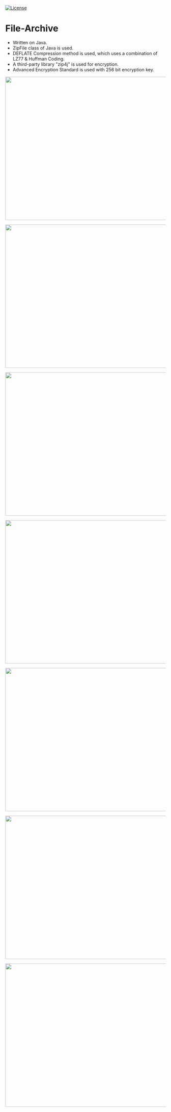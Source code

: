 [![License](https://camo.githubusercontent.com/13d043a6dd3078cfcca41e21c6ed95a714c490f9/68747470733a2f2f6261646765732e66726170736f66742e636f6d2f6f732f6d69742f6d69742d3132357832382e706e673f763d313033)](https://opensource.org/licenses/mit-license.php)

# File-Archive
- Written on Java.
- ZipFile class of Java is used.
- DEFLATE Compression method is used, which uses a combination of LZ77 & Huffman Coding.
- A third-party library "zip4j" is used for encryption.
- Advanced Encryption Standard is used with 256 bit encryption key. 

<p align="center"><img src="https://github.com/sakshamsachdeva/File-Archive/blob/master/Slide1.JPG" height = "450" width="800"></p>
  <p align="center"><img src="https://github.com/sakshamsachdeva/File-Archive/blob/master/Slide2.JPG" height = "450" width="800"></p>
  <p align="center"><img src="https://github.com/sakshamsachdeva/File-Archive/blob/master/Slide3.JPG" height = "450" width="800"></p>
  <p align="center"><img src="https://github.com/sakshamsachdeva/File-Archive/blob/master/Slide4.JPG" height = "450" width="800"></p>
  <p align="center"><img src="https://github.com/sakshamsachdeva/File-Archive/blob/master/Slide5.JPG" height = "450" width="800"></p>
  <p align="center"><img src="https://github.com/sakshamsachdeva/File-Archive/blob/master/Slide6.JPG" height = "450" width="800"></p>
    <p align="center"><img src="https://github.com/sakshamsachdeva/File-Archive/blob/master/Slide7.JPG" height = "450" width="800"></p>

 
